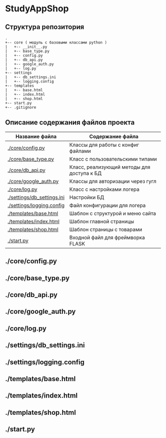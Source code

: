 # StudyAppShop

## Структура репозитория
```
.
+-- core ( модуль с базовыми классами python )
|   +-- __init__.py
|   +-- base_type.py
|   +-- config.py
|   +-- db_api.py
|   +-- google_auth.py
|   +-- log.py
+-- settings
|   +-- db_settings.ini
|   +-- logging.config
+-- templates
|   +-- base.html
|   +-- index.html
|   +-- shop.html
+-- start.py
+-- .gitignore
```
## Описание содержания файлов проекта
Название файла                                  | Содержание файла
------------------------------------------------|----------------------
[./core/config.py](#config_py)                  | Классы для работы с конфиг файлами
[./core/base_type.py](#base_type_py)            | Класс с пользовательскими типами
[./core/db_api.py](#db_api_py)                  | Класс, реализующий методы для доступа к БД
[./core/google_auth.py](#google_auth_py)        | Классы для авторизации через гугл
[./core/log.py](#log_py)                        | Класс с настройками логера
[./settings/db_settings.ini](#db_settings_ini)  | Настройки БД
[./settings/logging.config](#logging_config)    | Файл конфигурации для логера
[./templates/base.html](#base_html)             | Шаблон с структурой и меню сайта
[./templates/index.html](#index_html)           | Шаблон главной страницы
[./templates/shop.html](#shop_html)             | Шаблон страницы с товарами
[./start.py](#start_py)                         | Входной файл для фреймворка FLASK


<a name="config_py"></a> ./core/config.py
-----------------------------------------------------------------------

<a name="base_type_py"></a> ./core/base_type.py
-----------------------------------------------------------------------

<a name="db_api_py"></a> ./core/db_api.py
-----------------------------------------------------------------------

<a name="google_auth_py"></a> ./core/google_auth.py
-----------------------------------------------------------------------

<a name="log_py"></a> ./core/log.py
-----------------------------------------------------------------------

<a name="db_settings_ini"></a> ./settings/db_settings.ini
-----------------------------------------------------------------------

<a name="logging_config"></a> ./settings/logging.config
-----------------------------------------------------------------------

<a name="base_html"></a> ./templates/base.html
-----------------------------------------------------------------------

<a name="index_html"></a> ./templates/index.html
-----------------------------------------------------------------------

<a name="shop_html"></a> ./templates/shop.html
-----------------------------------------------------------------------

<a name="start_py"></a> ./start.py
-----------------------------------------------------------------------
